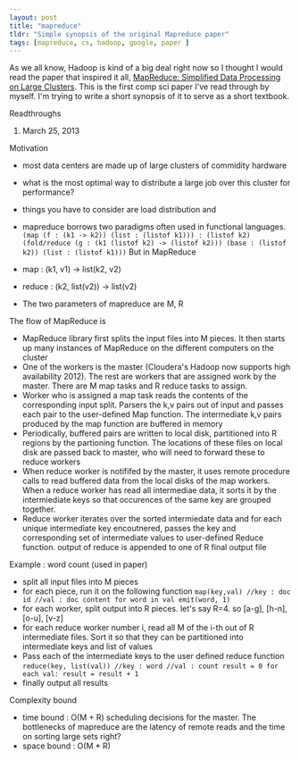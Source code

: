 ```yaml
---
layout: post
title: "mapreduce"
tldr: "Simple synopsis of the original Mapreduce paper"
tags: [mapreduce, cs, hadoop, google, paper ]
---
```


[1]: http://research.google.com/archive/mapreduce.html
As we all know, Hadoop is kind of a big deal right now so I thought I would read the paper that inspired it all, [MapReduce: Simplified Data Processing on Large Clusters][1]. 
This is the first comp sci paper I've read through by myself. I'm trying to write a short synopsis of it to serve as a short textbook.

Readthroughs
1.  March 25, 2013

Motivation
* most data centers are made up of large clusters of commidity hardware
* what is the most optimal way to distribute a large job over this cluster for performance?
* things you have to consider are load distribution and
* mapreduce borrows two paradigms often used in functional languages. 
`
(map (f : (k1 -> k2)) (list : (listof k1))) : (listof k2)
(fold/reduce (g : (k1 (listof k2) -> (listof k2))) (base : (listof k2)) (list : (listof k1)))
`
But in MapReduce
* map : (k1, v1) -> list(k2, v2)
* reduce : (k2, list(v2)) -> list(v2)

* The two parameters of mapreduce are M, R  

The flow of MapReduce is
* MapReduce library first splits the input files into M pieces. It then starts up many instances of MapReduce on the different computers on the cluster
* One of the workers is the master (Cloudera's Hadoop now supports high availability 2012). The rest are workers that are assigned work by the master. There are M map tasks and R reduce tasks to assign.
* Worker who is assigned a map task reads the contents of the corresponding input split. Parsers the k,v pairs out of input and passes each pair to the user-defined Map function. The intermediate k,v pairs produced by the map function are buffered in memory
* Periodically, buffered pairs are written to local disk, partitioned into R regions by the partioning function. The locations of these files on local disk are passed back to master, who will need to forward these to reduce workers
* When reduce worker is notififed by the master, it uses remote procedure calls to read buffered data from the local disks of the map workers. When a reduce worker has read all intermediae data, it sorts it by the intermiediate keys so that occurences of the same key are grouped together. 
* Reduce worker iterates over the sorted intermiedate data and for each unique intermediate key encoutnered, passes the key and corresponding set of intermediate values to user-defined Reduce function. output of reduce is appended to one of R final output file

Example : word count (used in paper)
* split all input files into M pieces
* for each piece, run it on the following function
`
map(key,val)
//key : doc id
//val : doc content
for word in val
	emit(word, 1)
`
* for each worker, split output into R pieces. let's say R=4. so [a-g], [h-n], [o-u], [v-z]
* for each reduce worker number i, read all M of the i-th out of R intermediate files. Sort it so that they can be partitioned into intermediate keys and list of values
* Pass each of the intermediate keys to the user defined reduce function
`
reduce(key, list(val))
//key : word
//val : count
result = 0
for each val:
	result = result + 1
`
* finally output all results

Complexity bound
* time bound : O(M + R) scheduling decisions for the master. The bottlenecks of mapreduce are the latency of remote reads and the time on sorting large sets right? 
* space bound : O(M * R)
